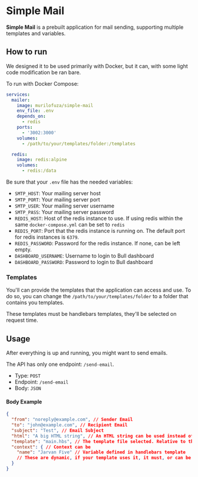 # Simple Mail

**Simple Mail** is a prebuilt application for mail sending, supporting multiple templates and variables.

## How to run
We designed it to be used primarily with Docker, but it can, with some light code modification be ran bare.

To run with Docker Compose:
```yaml
services:
  mailer:
    image: murilofuza/simple-mail
    env_file: .env
    depends_on:
      - redis
    ports:
      - '3002:3000'
    volumes:
      - /path/to/your/templates/folder:/templates

  redis:
    image: redis:alpine
    volumes:
      - redis:/data
```

Be sure that your `.env` file has the needed variables:
- `SMTP_HOST`: Your mailing server host
- `SMTP_PORT`: Your mailing server port
- `SMTP_USER`: Your mailing server username
- `SMTP_PASS`: Your mailing server password
- `REDIS_HOST`: Host of the redis instance to use. If using redis within the same `docker-compose.yml` can be set to `redis`
- `REDIS_PORT`: Port that the redis instance is running on. The default port for redis instances is `6379`.
- `REDIS_PASSWORD`: Password for the redis instance. If none, can be left empty.
- `DASHBOARD_USERNAME`: Username to login to Bull dashboard
- `DASHBOARD_PASSWORD`: Password to login to Bull dashboard

### Templates
You'll can provide the templates that the application can access and use. To do so, you can change the `/path/to/your/templates/folder` to a folder that contains you templates.

These templates must be handlebars templates, they'll be selected on request time.

## Usage
After everything is up and running, you might want to send emails.

The API has only one endpoint: `/send-email`.
- Type: `POST`
- Endpoint: `/send-email`
- Body: `JSON`

#### Body Example
```json
{
  "from": "noreply@example.com", // Sender Email
  "to": "john@example.com", // Recipient Email
  "subject": "Test", // Email Subject
  "html": "A big HTML string", // An HTML string can be used instead of a template and context.
  "template": "main.hbs", // The template file selected. Relative to the template folder.
  "context": { // Context can be 
    "name": "Jarvan Five" // Variable defined in handlebars template
    // These are dynamic, if your template uses it, it must, or can be passed through here.
  }
}
```


